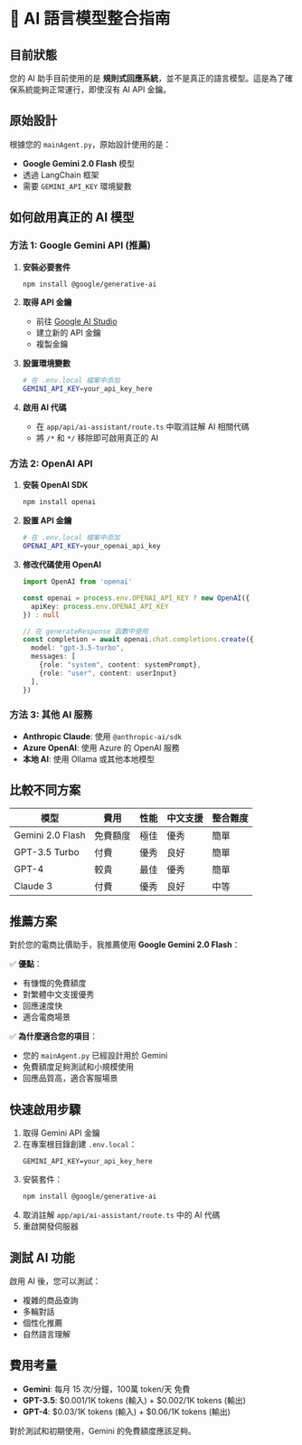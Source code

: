 # 🤖 AI 語言模型整合指南

## 目前狀態

您的 AI 助手目前使用的是 **規則式回應系統**，並不是真正的語言模型。這是為了確保系統能夠正常運行，即使沒有 AI API 金鑰。

## 原始設計

根據您的 `mainAgent.py`，原始設計使用的是：
- **Google Gemini 2.0 Flash** 模型
- 透過 LangChain 框架
- 需要 `GEMINI_API_KEY` 環境變數

## 如何啟用真正的 AI 模型

### 方法 1: Google Gemini API (推薦)

1. **安裝必要套件**
   ```bash
   npm install @google/generative-ai
   ```

2. **取得 API 金鑰**
   - 前往 [Google AI Studio](https://aistudio.google.com/app/apikey)
   - 建立新的 API 金鑰
   - 複製金鑰

3. **設置環境變數**
   ```bash
   # 在 .env.local 檔案中添加
   GEMINI_API_KEY=your_api_key_here
   ```

4. **啟用 AI 代碼**
   - 在 `app/api/ai-assistant/route.ts` 中取消註解 AI 相關代碼
   - 將 `/*` 和 `*/` 移除即可啟用真正的 AI

### 方法 2: OpenAI API

1. **安裝 OpenAI SDK**
   ```bash
   npm install openai
   ```

2. **設置 API 金鑰**
   ```bash
   # 在 .env.local 檔案中添加
   OPENAI_API_KEY=your_openai_api_key
   ```

3. **修改代碼使用 OpenAI**
   ```typescript
   import OpenAI from 'openai'
   
   const openai = process.env.OPENAI_API_KEY ? new OpenAI({
     apiKey: process.env.OPENAI_API_KEY
   }) : null
   
   // 在 generateResponse 函數中使用
   const completion = await openai.chat.completions.create({
     model: "gpt-3.5-turbo",
     messages: [
       {role: "system", content: systemPrompt},
       {role: "user", content: userInput}
     ],
   })
   ```

### 方法 3: 其他 AI 服務

- **Anthropic Claude**: 使用 `@anthropic-ai/sdk`
- **Azure OpenAI**: 使用 Azure 的 OpenAI 服務
- **本地 AI**: 使用 Ollama 或其他本地模型

## 比較不同方案

| 模型 | 費用 | 性能 | 中文支援 | 整合難度 |
|------|------|------|----------|----------|
| Gemini 2.0 Flash | 免費額度 | 極佳 | 優秀 | 簡單 |
| GPT-3.5 Turbo | 付費 | 優秀 | 良好 | 簡單 |
| GPT-4 | 較貴 | 最佳 | 優秀 | 簡單 |
| Claude 3 | 付費 | 優秀 | 良好 | 中等 |

## 推薦方案

對於您的電商比價助手，我推薦使用 **Google Gemini 2.0 Flash**：

✅ **優點**：
- 有慷慨的免費額度
- 對繁體中文支援優秀
- 回應速度快
- 適合電商場景

✅ **為什麼適合您的項目**：
- 您的 `mainAgent.py` 已經設計用於 Gemini
- 免費額度足夠測試和小規模使用
- 回應品質高，適合客服場景

## 快速啟用步驟

1. 取得 Gemini API 金鑰
2. 在專案根目錄創建 `.env.local`：
   ```
   GEMINI_API_KEY=your_api_key_here
   ```
3. 安裝套件：
   ```bash
   npm install @google/generative-ai
   ```
4. 取消註解 `app/api/ai-assistant/route.ts` 中的 AI 代碼
5. 重啟開發伺服器

## 測試 AI 功能

啟用 AI 後，您可以測試：
- 複雜的商品查詢
- 多輪對話
- 個性化推薦
- 自然語言理解

## 費用考量

- **Gemini**: 每月 15 次/分鐘，100萬 token/天 免費
- **GPT-3.5**: $0.001/1K tokens (輸入) + $0.002/1K tokens (輸出)
- **GPT-4**: $0.03/1K tokens (輸入) + $0.06/1K tokens (輸出)

對於測試和初期使用，Gemini 的免費額度應該足夠。
